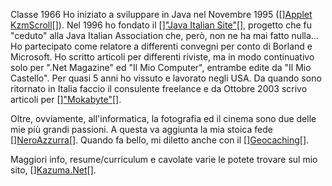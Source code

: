 Classe 1966
Ho iniziato a sviluppare in Java nel Novembre 1995 ([<html>]<a href="http://www.kazuma.net/JAVA/kzmscroll.html" target="kazuma">Applet KzmScroll</a>[</html>]). Nel 1996 ho fondato il [<html>]<a href="http://www.mokabyte.it/1996/10/jis.htm" target="kazuma">"Java Italian Site"</a>[</html>], progetto che fu "ceduto" alla Java Italian Association che, però, non ne ha mai fatto nulla...
Ho partecipato come relatore a differenti convegni per conto di Borland e Microsoft. Ho scritto articoli per differenti riviste, ma in modo continuativo solo per ".Net Magazine" ed "Il Mio Computer", entrambe edite da "Il Mio Castello".
Per quasi 5 anni ho vissuto e lavorato negli USA.
Da quando sono ritornato in Italia faccio il consulente freelance e da Ottobre 2003 scrivo articoli per [<html>]<a href="http://www.mokabyte.it/" target="kazuma">"Mokabyte"</a>[</html>].

Oltre, ovviamente, all'informatica, la fotografia ed il cinema sono due delle mie più grandi passioni. A questa va aggiunta la mia stoica fede [<html>]<a href="http://www.inter.it/" target="kazuma">NeroAzzurra</a>[</html>]. Quando fa bello, mi diletto anche con il [<html>]<a href="http://www.geocaching-italia.com/" target="kazuma">Geocaching</a>[</html>].

Maggiori info, resume/curriculum e cavolate varie le potete trovare sul mio sito, [<html>]<a href="http://www.kazuma.net/" target="kazuma">Kazuma.Net</a>[</html>].